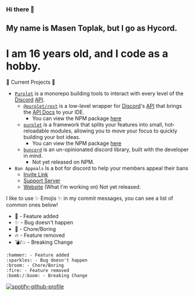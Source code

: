 ### Hi there 👋
## My name is Masen Toplak, but I go as Hycord.
# I am 16 years old, and I code as a hobby.

:telescope: Current Projects :telescope:
- [`Purplet`](https://github.com/CRBT-Team/Purplet/) is a monorepo building tools to interact with every level of the [Discord](https://discord.com) [API](https://discord.com/developers/docs).
  - [`@purplet/rest`](https://github.com/CRBT-Team/Purplet/tree/main/packages/rest) is a low-level wrapper for [Discord](https://discord.com)'s [API](https://discord.com/developers/docs) that brings the [API Docs](https://discord.com/developers/docs) to your IDE.
    - You can view the NPM package [here](https://www.npmjs.com/package/@purplet/rest)
  - [`purplet`](https://github.com/CRBT-Team/Purplet/tree/main/packages/purplet) is a framework that splits your features into small, hot-reloadable modules, allowing you to move your focus to quickly building your bot ideas.
    - You can view the NPM package [here](https://www.npmjs.com/package/purplet)
  - [`buncord`](https://github.com/CRBT-Team/Purplet/tree/buncord/packages/buncord) is an un-opinionated discord library, built with the developer in mind.
    - Not yet released on NPM.
- `Ban Appeals` Is a bot for discord to help your members appeal their bans
  - [Invite Link](https://discord.com/oauth2/authorize?client_id=988441830238609439&scope=bot%20applications.commands&permissions=415068712141)
  - [Support Server](https://discord.gg/8MPcxR93DY)
  - [Website](#) (What I'm working on) Not yet released.

I like to use :sparkles: Emojis :sparkles: in my commit messages, 
you can see a list of common ones below!

- :hammer: - Feature added
- :sparkles: - Bug doesn't happen
- :broom: - Chore/Boring
- :fire: - Feature removed
- :bomb:/:boom: - Breaking Change

```
:hammer: - Feature added
:sparkles: - Bug doesn't happen
:broom: - Chore/Boring
:fire: - Feature removed
:bomb:/:boom: - Breaking Change
```

[![spotify-github-profile](https://spotify-github-profile.vercel.app/api/view?uid=31y4vizdkb23gag4e47lysodjfoi&cover_image=true&theme=novatorem&bar_color=9ef9ff&bar_color_cover=true)](https://github.com/kittinan/spotify-github-profile)